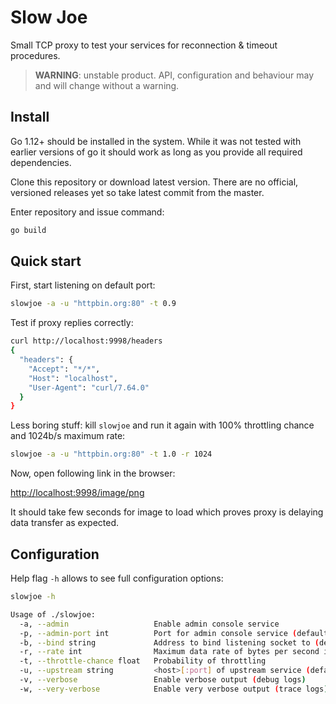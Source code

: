 # Slow Joe

Small TCP proxy to test your services for reconnection & timeout procedures.

> **WARNING**: unstable product. API, configuration and behaviour may and will change without a warning.

## Install

Go 1.12+ should be installed in the system. While it was not tested with earlier versions of go it should work as long as you provide all required dependencies.

Clone this repository or download latest version. There are no official, versioned releases yet so take latest commit from the master.

Enter repository and issue command:

```bash
go build
```

## Quick start

First, start listening on default port:

```bash
slowjoe -a -u "httpbin.org:80" -t 0.9
```

Test if proxy replies correctly:

```bash
curl http://localhost:9998/headers 
{
  "headers": {
    "Accept": "*/*", 
    "Host": "localhost", 
    "User-Agent": "curl/7.64.0"
  }
}
```

Less boring stuff: kill `slowjoe` and run it again with 100% throttling chance and 1024b/s maximum rate:

```bash
slowjoe -a -u "httpbin.org:80" -t 1.0 -r 1024
```

Now, open following link in the browser:

<http://localhost:9998/image/png>

It should take few seconds for image to load which proves proxy is delaying data transfer as expected.

## Configuration

Help flag `-h` allows to see full configuration options:

```bash
slowjoe -h

Usage of ./slowjoe:
  -a, --admin                   Enable admin console service
  -p, --admin-port int          Port for admin console service (default 6000)
  -b, --bind string             Address to bind listening socket to (default "127.0.0.1:9998")
  -r, --rate int                Maximum data rate of bytes per second if throttling applied (see --throttle-chance)
  -t, --throttle-chance float   Probability of throttling
  -u, --upstream string         <host>[:port] of upstream service (default "127.0.0.1:8000")
  -v, --verbose                 Enable verbose output (debug logs)
  -w, --very-verbose            Enable very verbose output (trace logs)
```
